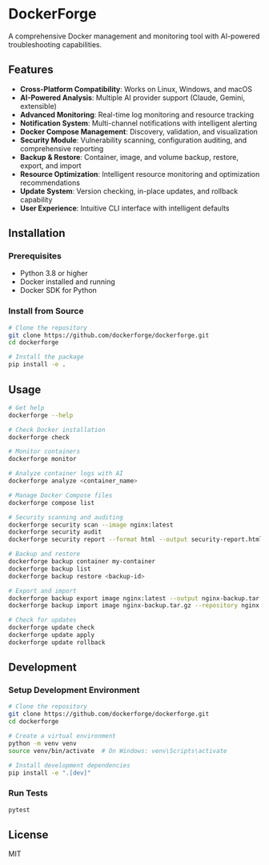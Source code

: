 # DockerForge

A comprehensive Docker management and monitoring tool with AI-powered troubleshooting capabilities.

## Features

- **Cross-Platform Compatibility**: Works on Linux, Windows, and macOS
- **AI-Powered Analysis**: Multiple AI provider support (Claude, Gemini, extensible)
- **Advanced Monitoring**: Real-time log monitoring and resource tracking
- **Notification System**: Multi-channel notifications with intelligent alerting
- **Docker Compose Management**: Discovery, validation, and visualization
- **Security Module**: Vulnerability scanning, configuration auditing, and comprehensive reporting
- **Backup & Restore**: Container, image, and volume backup, restore, export, and import
- **Resource Optimization**: Intelligent resource monitoring and optimization recommendations
- **Update System**: Version checking, in-place updates, and rollback capability
- **User Experience**: Intuitive CLI interface with intelligent defaults

## Installation

### Prerequisites

- Python 3.8 or higher
- Docker installed and running
- Docker SDK for Python

### Install from Source

```bash
# Clone the repository
git clone https://github.com/dockerforge/dockerforge.git
cd dockerforge

# Install the package
pip install -e .
```

## Usage

```bash
# Get help
dockerforge --help

# Check Docker installation
dockerforge check

# Monitor containers
dockerforge monitor

# Analyze container logs with AI
dockerforge analyze <container_name>

# Manage Docker Compose files
dockerforge compose list

# Security scanning and auditing
dockerforge security scan --image nginx:latest
dockerforge security audit
dockerforge security report --format html --output security-report.html

# Backup and restore
dockerforge backup container my-container
dockerforge backup list
dockerforge backup restore <backup-id>

# Export and import
dockerforge backup export image nginx:latest --output nginx-backup.tar.gz
dockerforge backup import image nginx-backup.tar.gz --repository nginx --tag imported

# Check for updates
dockerforge update check
dockerforge update apply
dockerforge update rollback
```

## Development

### Setup Development Environment

```bash
# Clone the repository
git clone https://github.com/dockerforge/dockerforge.git
cd dockerforge

# Create a virtual environment
python -m venv venv
source venv/bin/activate  # On Windows: venv\Scripts\activate

# Install development dependencies
pip install -e ".[dev]"
```

### Run Tests

```bash
pytest
```

## License

MIT
